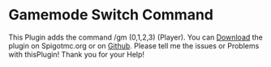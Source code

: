 # Gamemode Switch Command
This Plugin adds the command /gm (0,1,2,3) (Player).
You can [Download](https://www.spigotmc.org/resources/gamemode-command-gm-0-1-2-3.100034/)
the plugin on Spigotmc.org or on [Github](https://github.com/MuV1N/Gamemode_switch_Command/releases/tag/Gamemode). 
Please tell me the issues or Problems with thisPlugin!
Thank you for your Help!
